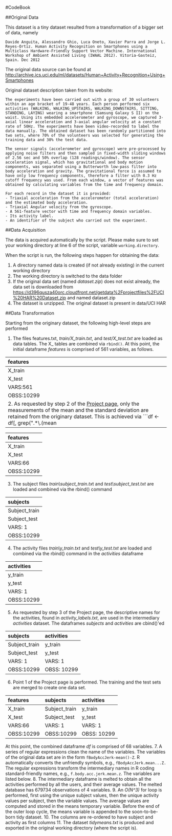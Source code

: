 #CodeBook


##Original Data

This dataset is a tiny dataset resulted from a transformation of a bigger set of data, namely

    Davide Anguita, Alessandro Ghio, Luca Oneto, Xavier Parra and Jorge L. Reyes-Ortiz. Human Activity Recognition on Smartphones using a Multiclass Hardware-Friendly Support Vector Machine. International Workshop of Ambient Assisted Living (IWAAL 2012). Vitoria-Gasteiz, Spain. Dec 2012

The original data source can be found at http://archive.ics.uci.edu/ml/datasets/Human+Activity+Recognition+Using+Smartphones

Original dataset description taken from its website:

    The experiments have been carried out with a group of 30 volunteers within an age bracket of 19-48 years. Each person performed six activities (WALKING, WALKING_UPSTAIRS, WALKING_DOWNSTAIRS, SITTING, STANDING, LAYING) wearing a smartphone (Samsung Galaxy S II) on the waist. Using its embedded accelerometer and gyroscope, we captured 3-axial linear acceleration and 3-axial angular velocity at a constant rate of 50Hz. The experiments have been video-recorded to label the data manually. The obtained dataset has been randomly partitioned into two sets, where 70% of the volunteers was selected for generating the training data and 30% the test data. 
    
    The sensor signals (accelerometer and gyroscope) were pre-processed by applying noise filters and then sampled in fixed-width sliding windows of 2.56 sec and 50% overlap (128 readings/window). The sensor acceleration signal, which has gravitational and body motion components, was separated using a Butterworth low-pass filter into body acceleration and gravity. The gravitational force is assumed to have only low frequency components, therefore a filter with 0.3 Hz cutoff frequency was used. From each window, a vector of features was obtained by calculating variables from the time and frequency domain. 
    
    For each record in the dataset it is provided: 
    - Triaxial acceleration from the accelerometer (total acceleration) and the estimated body acceleration. 
    - Triaxial Angular velocity from the gyroscope. 
    - A 561-feature vector with time and frequency domain variables. 
    - Its activity label. 
    - An identifier of the subject who carried out the experiment.


##Data Acquisition

The data is acquired automatically by the script. Please make sure to set your working directory at line 6 of the script, variable ```working.directory```.

When the script is run, the following steps happen for obtaining the data:

 1. A directory named data is created (if not already existing) in the current working directory
 2. The working directory is switched to the data folder
 3. If the original data set (named *dataset.zip*) does not exist already, the data set is downloaded from https://d396qusza40orc.cloudfront.net/getdata%2Fprojectfiles%2FUCI%20HAR%20Dataset.zip and named dataset.zip
 4. The dataset is unzipped. The original dataset is present in data/UCI HAR

##Data Transformation

Starting from the originary dataset, the following high-level steps are performed

 1. The files features.txt, *train/X_train.txt*, and *test/X_test.txt* are loaded as data tables. The X_ tables are combined via ```rbind()```. At this point, the initial dataframe *features* is comprised of 561 variables, as follows.

 |features   |
 |:----------|
 |X_train    |
 |X_test     |
 | VARS:561  |
 | OBSS:10299|
 2. As requested by step 2 of the [Project page](https://class.coursera.org/getdata-003/human_grading/view/courses/972136/assessments/3/submissions), only the measurements of the mean and the standard deviation are retained from the originary dataset. This is achieved via ```df <- df[, grep(".*\\.(mean|std)\\.\\..*", names(df), value=T)]``` The intermediary dataframe *features* is comprised of 66 variables at this point

 |features   |
 |:----------|
 |X_train    |
 |X_test     |
 | VARS:66   |
 | OBSS:10299| 
 3. The subject files *train\subject_train.tx*t and *test\subject_test.txt* are loaded and combined via the rbind() command

 |subjects       |
 |:--------------|
 |Subject_train  |
 |Subject_test   |
 | VARS: 1       |
 | OBSS:10299    |
 4. The activity files *train\y_train.txt* and *test\y_test.txt* are loaded and combined via the rbind() command in the *activities* dataframe

 | activities    |
 |:--------------|
 |y_train        |
 |y_test         |
 | VARS: 1       |
 | OBSS:10299    |
 5. As requested by step 3 of the Project page, the descriptive names for the activities, found in *activity_labels.txt*, are used in the intermediary *activities* dataset. The dataframes *subjects* and *activities* are cbind()'ed

 | subjects      | activities |
 |:--------------|:------------
 |Subject_train  | y_train    |
 |Subject_test   | y_test     |
 | VARS: 1       | VARS: 1    |
 | OBSS:10299    | OBSS: 10299|
 6. Point 1 of the Project page is performed. The training and the test sets are merged to create one data set. 
 
 |features   |subjects       | activities |
 |:----------|:--------------|:-----------|
 |X_train    |Subject_train  | y_train    |
 |X_test     |Subject_test   | y_test     |
 | VARS:66   | VARS: 1       | VARS: 1    |
 | OBSS:10299| OBSS:10299    | OBSS: 10299|
 At this point, the combined dataframe *df* is comprised of 68 variables.
 7. A series of regular expressions clean the name of the variables. The variables of the original data set are in the form ```fBodyAccJerk-mean()-Z```. R automatically converts the unfriendly symbols, e.g., ```fBodyAccJerk.mean...Z.``` The regular expressions transform the intermediary names in R coding standard-friendly names, e.g., ```f.body.acc.jerk.mean.z```. The variables are listed below.
 8. The intermediary dataframe is melted to obtain all the activities performed by all the users, and their average values. The melted database has 679734 observations of 4 variables. 
 9. An *O(N^3)* for loop is performed, first using the unique subject values, then the unique activity values per subject, then the variable values. The average values are computed and stored in the means temporary variable. Before the end of the outer loop cycle, the means variable is appended to the soon-to-be-born tidy dataset.
 10. The columns are re-ordered to have subject and activity as first columns
 11. The dataset *tidymeans.txt* is produced and exported in the original working directory (where the script is).
